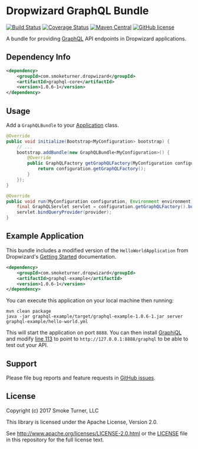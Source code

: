 Dropwizard GraphQL Bundle
========================
[![Build Status](https://travis-ci.org/smoketurner/dropwizard-graphql.svg?branch=master)](https://travis-ci.org/smoketurner/dropwizard-graphql)
[![Coverage Status](https://coveralls.io/repos/smoketurner/dropwizard-graphql/badge.svg)](https://coveralls.io/r/smoketurner/dropwizard-graphql)
[![Maven Central](https://img.shields.io/maven-central/v/com.smoketurner.dropwizard/dropwizard-graphql.svg?style=flat-square)](https://maven-badges.herokuapp.com/maven-central/com.smoketurner.dropwizard/dropwizard-graphql/)
[![GitHub license](https://img.shields.io/github/license/smoketurner/dropwizard-graphql.svg?style=flat-square)](https://github.com/smoketurner/dropwizard-graphql/tree/master)

A bundle for providing [GraphQL](http://graphql.org) API endpoints in Dropwizard applications.

Dependency Info
---------------
```xml
<dependency>
    <groupId>com.smoketurner.dropwizard</groupId>
    <artifactId>graphql-core</artifactId>
    <version>1.0.6-1</version>
</dependency>
```

Usage
-----
Add a `GraphQLBundle` to your [Application](http://www.dropwizard.io/1.0.6/dropwizard-core/apidocs/io/dropwizard/Application.html) class.

```java
@Override
public void initialize(Bootstrap<MyConfiguration> bootstrap) {
    // ...
    bootstrap.addBundle(new GraphQLBundle<MyConfiguration>() {
        @Override
        public GraphQLFactory getGraphQLFactory(MyConfiguration configuration) {
            return configuration.getGraphQLFactory();
        }
    });
}

@Override
public void run(MyConfiguration configuration, Environment environment) throws Exception {
    final GraphQLServlet servlet = configuration.getGraphQLFactory().build();
    servlet.bindQueryProvider(provider);
}
```

Example Application
-------------------
This bundle includes a modified version of the `HelloWorldApplication` from Dropwizard's [Getting Started](http://www.dropwizard.io/1.0.6/docs/getting-started.html) documentation.

```xml
<dependency>
    <groupId>com.smoketurner.dropwizard</groupId>
    <artifactId>graphql-example</artifactId>
    <version>1.0.6-1</version>
</dependency>
```

You can execute this application on your local machine then running:

```
mvn clean package
java -jar graphql-example/target/graphql-example-1.0.6-1.jar server graphql-example/hello-world.yml
```

This will start the application on port `8888`. You can then install [GraphiQL](https://github.com/graphql/graphiql/tree/master/example) and modify [line 113](https://github.com/graphql/graphiql/blob/master/example/index.html#L113) to point to `http://127.0.0.1:8888/graphql` to be able to test out your API.

Support
-------
Please file bug reports and feature requests in [GitHub issues](https://github.com/smoketurner/dropwizard-graphql/issues).

License
-------
Copyright (c) 2017 Smoke Turner, LLC

This library is licensed under the Apache License, Version 2.0.

See http://www.apache.org/licenses/LICENSE-2.0.html or the [LICENSE](LICENSE) file in this repository for the full license text.
